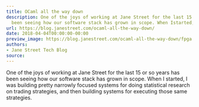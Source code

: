 ```yaml
---
title: OCaml all the way down
description: One of the joys of working at Jane Street for the last 15 or so yearshas
  been seeing how our software stack has grown in scope. When Istarted, I was building...
url: https://blog.janestreet.com/ocaml-all-the-way-down/
date: 2018-04-04T00:00:00-00:00
preview_image: https://blog.janestreet.com/ocaml-all-the-way-down/fpga.jpg
authors:
- Jane Street Tech Blog
source:
---
```


<p>One of the joys of working at Jane Street for the last 15 or so years
has been seeing how our software stack has grown in scope. When I
started, I was building pretty narrowly focused systems for doing
statistical research on trading strategies, and then building systems
for executing those same strategies.</p>


